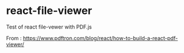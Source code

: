 # react-file-viewer

Test of react file-vewer with PDF.js

From : https://www.pdftron.com/blog/react/how-to-build-a-react-pdf-viewer/
